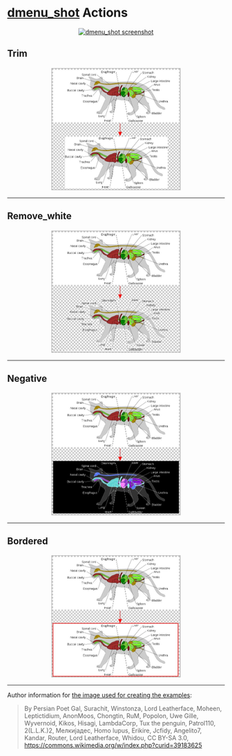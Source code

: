 # [dmenu_shot](https://codeberg.org/mehrad/dmenu_shot) Actions

<p align="center">
  <a href="https://codeberg.org/mehrad/dmenu_shot">
    <img alt="dmenu_shot screenshot" src="https://codeberg.org/mehrad/dmenu_shot/raw/branch/main/assets/menu_screenshot.png"/>
  </a>
</p>

## Trim

<p align="center">
    <img src="../assets/trim.jpg" alt="Demo of trimming" width="300px" loading="lazy" style="vertical-align:bottom;background-color:#383c4a;margin:3px">
</p>

-------
## Remove_white

<p align="center">
    <img src="../assets/remove_white.jpg" alt="Demo of removing white background" width="300px" loading="lazy" style="vertical-align:bottom;background-color:#383c4a;margin:3px">
</p>

-------
## Negative

<p align="center">
    <img src="../assets/negative.jpg" alt="Demo of changing the colors to negative" width="300px" loading="lazy" style="vertical-align:bottom;background-color:#383c4a;margin:3px">
</p>

-------
## Bordered

<p align="center">
    <img src="../assets/bordered.jpg" alt="Demo of adding border" width="300px" loading="lazy" style="vertical-align:bottom;background-color:#383c4a;margin:3px">
</p>

-------

Author information for [the image used for creating the examples](https://commons.wikimedia.org/wiki/File:Scheme_cat_anatomy.svg):

> By Persian Poet Gal, Surachit, Winstonza, Lord Leatherface, Moheen, Leptictidium, AnonMoos, Chongtin, RuM, Popolon, Uwe Gille, Wyvernoid, Kikos, Hisagi, LambdaCorp, Tux the penguin, Patrol110, 2(L.L.K.)2, Мелкијадес, Homo lupus, Erikire, Jcfidy, Angelito7, Kandar, Router, Lord Leatherface, Whidou, CC BY-SA 3.0, https://commons.wikimedia.org/w/index.php?curid=39183625
